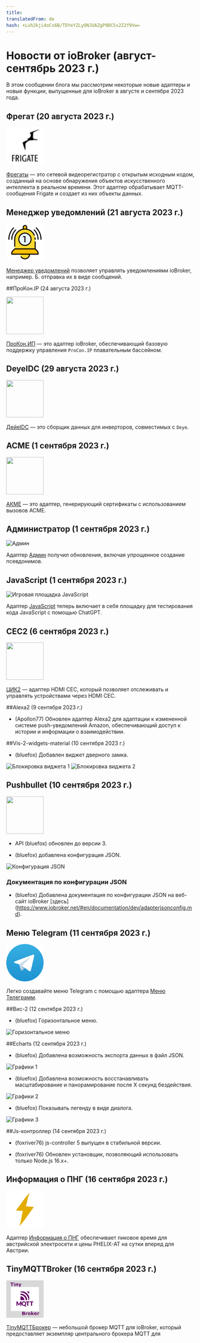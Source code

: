 ```yaml
---
title: 
translatedFrom: de
hash: +Luh2kji4oCs6B/TDYeYZLyONJUAZgP9DC5s2Z2f9Vw=
---
```

# Новости от ioBroker (август-сентябрь 2023 г.)
<!-- SOURCE: 438668 # Новости от ioBroker (август-сентябрь 2023 г.) -->
В этом сообщении блога мы рассмотрим некоторые новые адаптеры и новые функции, выпущенные для ioBroker в августе и сентябре 2023 года.
<!-- SOURCE: 452545 В этом сообщении блога мы рассмотрим некоторые новые адаптеры и новые функции, выпущенные для ioBroker в августе и сентябре 2023 года. -->

## Фрегат (20 августа 2023 г.)
<!-- SOURCE: 173807 ## Фрегат (20 августа 2023 г.) -->
<img src="https://raw.githubusercontent.com/Bettman66/ioBroker.frigate/master/admin/frigate.png" width="100" height="100" />
<!-- SOURCE: 823263 <img src="https://raw.githubusercontent.com/Bettman66/ioBroker.frigate/master/admin/frigate.png" width="100" height="100" /> -->

[Фрегаты](https://github.com/Bettman66/ioBroker.frigate) — это сетевой видеорегистратор с открытым исходным кодом, созданный на основе обнаружения объектов искусственного интеллекта в реальном времени. Этот адаптер обрабатывает MQTT-сообщения Frigate и создает из них объекты данных.
<!-- SOURCE: 312473 §§LLLLL_0§§ — это сетевой видеорегистратор с открытым исходным кодом, созданный на основе обнаружения объектов искусственного интеллекта в реальном времени. Этот адаптер обрабатывает MQTT-сообщения Frigate и создает из них объекты данных. -->

## Менеджер уведомлений (21 августа 2023 г.)
<!-- SOURCE: 287635 ## Менеджер уведомлений (21 августа 2023 г.) -->
<img src="https://raw.githubusercontent.com/foxriver76/ioBroker.notification-manager/master/admin/notification-manager.png" width="100" height="100" />
<!-- SOURCE: 692214 <img src="https://raw.githubusercontent.com/foxriver76/ioBroker.notification-manager/master/admin/notification-manager.png" width="100" height="100" /> -->

[Менеджер уведомлений](https://github.com/foxriver76/ioBroker.notification-manager) позволяет управлять уведомлениями ioBroker, например. Б. отправка их в виде сообщений.
<!-- SOURCE: 274128 §§LLLLL_0§§ позволяет управлять уведомлениями ioBroker, например. Б. отправка их в виде сообщений. -->

##ПроКон.IP (24 августа 2023 г.)
<!-- SOURCE: 225418 ##ПроКон.IP (24 августа 2023 г.) -->
<img src="https://raw.githubusercontent.com/ylabonte/ioBroker.procon-ip/master/admin/procon-ip.png" width="100" height="100" />
<!-- SOURCE: 551005 <img src="https://raw.githubusercontent.com/ylabonte/ioBroker.procon-ip/master/admin/procon-ip.png" width="100" height="100" /> -->

[ПроКон.ИП](https://github.com/ylabonte/ioBroker.procon-ip) — это адаптер ioBroker, обеспечивающий базовую поддержку управления `ProCon.IP` плавательным бассейном.
<!-- SOURCE: 345066 §§LLLLL_0§§ — это адаптер ioBroker, обеспечивающий базовую поддержку управления §§SSSSS_0§§ плавательным бассейном. -->

## DeyeIDC (29 августа 2023 г.)
<!-- SOURCE: 8752 ## DeyeIDC (29 августа 2023 г.) -->
<img src="https://raw.githubusercontent.com/raschy/ioBroker.deyeidc/master/admin/deyeidc.png" width="100" height="100" />
<!-- SOURCE: 54399 <img src="https://raw.githubusercontent.com/raschy/ioBroker.deyeidc/master/admin/deyeidc.png" width="100" height="100" /> -->

[ДейеIDC](https://github.com/raschy/ioBroker.deyeidc) — это сборщик данных для инверторов, совместимых с `Deye`.
<!-- SOURCE: 858223 §§LLLLL_0§§ — это сборщик данных для инверторов, совместимых с §§SSSSS_0§§. -->

## ACME (1 сентября 2023 г.)
<!-- SOURCE: 320476 ## ACME (1 сентября 2023 г.) -->
<img src="https://raw.githubusercontent.com/iobroker-community-adapters/ioBroker.acme/master/admin/acme.png" width="100" height="100" />
<!-- SOURCE: 591710 <img src="https://raw.githubusercontent.com/iobroker-community-adapters/ioBroker.acme/master/admin/acme.png" width="100" height="100" /> -->

[АКМЕ](https://github.com/iobroker-community-adapters/ioBroker.acme) — это адаптер, генерирующий сертификаты с использованием вызовов ACME.
<!-- SOURCE: 528587 §§LLLLL_0§§ — это адаптер, генерирующий сертификаты с использованием вызовов ACME. -->

## Администратор (1 сентября 2023 г.)
<!-- SOURCE: 494759 ## Администратор (1 сентября 2023 г.) -->
![Админ](en/blog/images/2023_09_26_admin_context.png)
<!-- SOURCE: 194801 §§IIIII_0§§ -->

Адаптер [Админ](https://github.com/ioBroker/ioBroker.admin) получил обновления, включая упрощенное создание псевдонимов.
<!-- SOURCE: 215128 Адаптер §§LLLLL_0§§ получил обновления, включая упрощенное создание псевдонимов. -->

## JavaScript (1 сентября 2023 г.)
<!-- SOURCE: 102045 ## JavaScript (1 сентября 2023 г.) -->
![Игровая площадка JavaScript](en/blog/images/2023_09_27_javascript_chat_gpt.png)
<!-- SOURCE: 983824 §§IIIII_0§§ -->

Адаптер [JavaScript](https://github.com/ioBroker/ioBroker.javascript) теперь включает в себя площадку для тестирования кода JavaScript с помощью ChatGPT.
<!-- SOURCE: 932743 Адаптер §§LLLLL_0§§ теперь включает в себя площадку для тестирования кода JavaScript с помощью ChatGPT. -->

## CEC2 (6 сентября 2023 г.)
<!-- SOURCE: 24159 ## CEC2 (6 сентября 2023 г.) -->
<img src="https://raw.githubusercontent.com/iobroker-community-adapters/ioBroker.cec2/master/admin/cec2.png" width="100" height="100" />
<!-- SOURCE: 294570 <img src="https://raw.githubusercontent.com/iobroker-community-adapters/ioBroker.cec2/master/admin/cec2.png" width="100" height="100" /> -->

[ЦИК2](https://github.com/iobroker-community-adapters/ioBroker.cec2) — адаптер HDMI CEC, который позволяет отслеживать и управлять устройствами через HDMI CEC.
<!-- SOURCE: 202115 §§LLLLL_0§§ — адаптер HDMI CEC, который позволяет отслеживать и управлять устройствами через HDMI CEC. -->

##Alexa2 (9 сентября 2023 г.)
<!-- SOURCE: 777646 ##Alexa2 (9 сентября 2023 г.) -->
- (Apollon77) Обновлен адаптер Alexa2 для адаптации к измененной системе push-уведомлений Amazon, обеспечивающий доступ к истории и информации о взаимодействии.
<!-- SOURCE: 611555 - (Apollon77) Обновлен адаптер Alexa2 для адаптации к измененной системе push-уведомлений Amazon, обеспечивающий доступ к истории и информации о взаимодействии. -->

##Vis-2-widgets-material (10 сентября 2023 г.)
<!-- SOURCE: 402950 ## Vis-2-widgets-material (10. September 2023) -->
- (bluefox) Добавлен виджет дверного замка.
<!-- SOURCE: 505717 - (bluefox) Добавлен виджет дверного замка. -->

![Блокировка виджета 1](en/blog/images/2023_09_10_vis-2-widgets-material-lock-1.png) ![Блокировка виджета 2](en/blog/images/2023_09_10_vis-2-widgets-material-lock-2.png)
<!-- SOURCE: 553321   §§IIIII_0§§
  §§IIIII_1§§ -->

## Pushbullet (10 сентября 2023 г.)
<!-- SOURCE: 508710 ## Pushbullet (10 сентября 2023 г.) -->
<img src="https://raw.githubusercontent.com/mcm1957/ioBroker.pushbullet/master/admin/pushbullet.png" width="100" height="100" />
<!-- SOURCE: 698675 <img src="https://raw.githubusercontent.com/mcm1957/ioBroker.pushbullet/master/admin/pushbullet.png" width="100" height="100" /> -->

- API (bluefox) обновлен до версии 3.
<!-- SOURCE: 340953 - API (bluefox) обновлен до версии 3. -->
- (bluefox) добавлена конфигурация JSON.
<!-- SOURCE: 872655 - (bluefox) добавлена конфигурация JSON. -->

  ![Конфигурация JSON](en/blog/images/2023_09_10_pushbullet.png)
<!-- SOURCE: 404236   §§IIIII_0§§ -->

### Документация по конфигурации JSON
<!-- SOURCE: 222205 ### Документация по конфигурации JSON -->
- (bluefox) Добавлена документация по конфигурации JSON на веб-сайт ioBroker [здесь] (https://www.iobroker.net/#en/documentation/dev/adapterjsonconfig.md).
<!-- SOURCE: 978271 - (bluefox) JSON-Konfigurationsdokumentation wurde der ioBroker-Website [hier](https://www.iobroker.net/#en/documentation/dev/adapterjsonconfig.md) hinzugefügt. -->

## Меню Telegram (11 сентября 2023 г.)
<!-- SOURCE: 541882 ## Меню Telegram (11 сентября 2023 г.) -->
<img src="https://raw.githubusercontent.com/MiRo1310/ioBroker.telegram-menu/master/admin/telegram-menu.png" width="100" height="100" />
<!-- SOURCE: 809414 <img src="https://raw.githubusercontent.com/MiRo1310/ioBroker.telegram-menu/master/admin/telegram-menu.png" width="100" height="100" /> -->

Легко создавайте меню Telegram с помощью адаптера [Меню Телеграмм](https://github.com/MiRo1310/ioBroker.telegram-menu).
<!-- SOURCE: 736250 Легко создавайте меню Telegram с помощью адаптера §§LLLLL_0§§. -->

##Вис-2 (12 сентября 2023 г.)
<!-- SOURCE: 491415 ## Vis-2 (12. September 2023) -->
- (bluefox) Горизонтальное меню.
<!-- SOURCE: 64324 - (bluefox) Горизонтальное меню. -->

  ![Горизонтальное меню](en/blog/images/2023_09_12_vis-2-menu.png)
<!-- SOURCE: 238545   §§IIIII_0§§ -->

##Echarts (12 сентября 2023 г.)
<!-- SOURCE: 120611 ##Echarts (12 сентября 2023 г.) -->
- (bluefox) Добавлена возможность экспорта данных в файл JSON.
<!-- SOURCE: 387426 - (bluefox) Добавлена возможность экспорта данных в файл JSON. -->

  ![Графики 1](en/blog/images/2023_09_12_echart-1.png)
<!-- SOURCE: 663602   §§IIIII_0§§ -->

- (bluefox) Добавлена возможность восстанавливать масштабирование и панорамирование после X секунд бездействия.
<!-- SOURCE: 293806 - (bluefox) Добавлена возможность восстанавливать масштабирование и панорамирование после X секунд бездействия. -->

  ![Графики 2](en/blog/images/2023_09_12_echart-2.png)
<!-- SOURCE: 398738   §§IIIII_0§§ -->

- (bluefox) Показывать легенду в виде диалога.
<!-- SOURCE: 919161 - (bluefox) Показывать легенду в виде диалога. -->

  ![Графики 3](en/blog/images/2023_09_13_echart-3.png)
<!-- SOURCE: 103870   §§IIIII_0§§ -->

##Js-контроллер (14 сентября 2023 г.)
<!-- SOURCE: 678432 ## Js-controller (14. September 2023) -->
- (foxriver76) js-controller 5 выпущен в стабильной версии.
<!-- SOURCE: 519176 - (foxriver76) js-controller 5 wurde auf `Stable` veröffentlicht. -->
- (foxriver76) Обновлен установщик, позволяющий использовать только Node.js 16.x+.
<!-- SOURCE: 88525 - (foxriver76) Обновлен установщик, позволяющий использовать только Node.js 16.x+. -->

## Информация о ПНГ (16 сентября 2023 г.)
<!-- SOURCE: 119918 ## Информация о ПНГ (16 сентября 2023 г.) -->
<img src="https://raw.githubusercontent.com/HGlab01/ioBroker.apg-info/master/admin/apg-info.png" width="100" height="100" />
<!-- SOURCE: 917421 <img src="https://raw.githubusercontent.com/HGlab01/ioBroker.apg-info/master/admin/apg-info.png" width="100" height="100" /> -->

Адаптер [Информация о ПНГ](https://github.com/HGlab01/ioBroker.apg-info) обеспечивает пиковое время для австрийской электросети и цены PHELIX-AT на сутки вперед для Австрии.
<!-- SOURCE: 401132 Адаптер §§LLLLL_0§§ обеспечивает пиковое время для австрийской электросети и цены PHELIX-AT на сутки вперед для Австрии. -->

## TinyMQTTBroker (16 сентября 2023 г.)
<!-- SOURCE: 140285 ## TinyMQTTBroker (16 сентября 2023 г.) -->
<img src="https://raw.githubusercontent.com/HGlab01/ioBroker.tinymqttbroker/master/admin/tinymqttbroker.png" width="100" height="100" />
<!-- SOURCE: 623718 <img src="https://raw.githubusercontent.com/HGlab01/ioBroker.tinymqttbroker/master/admin/tinymqttbroker.png" width="100" height="100" /> -->

[TinyMQTTБрокер](https://github.com/HGlab01/ioBroker.tinymqttbroker) — небольшой брокер MQTT для ioBroker, который предоставляет экземпляр центрального брокера MQTT для
<!-- SOURCE: 170354 §§LLLLL_0§§ — небольшой брокер MQTT для ioBroker, который предоставляет экземпляр центрального брокера MQTT для -->